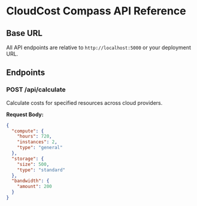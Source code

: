 # CloudCost Compass API Reference

## Base URL
All API endpoints are relative to `http://localhost:5000` or your deployment URL.

## Endpoints

### POST /api/calculate
Calculate costs for specified resources across cloud providers.

**Request Body:**
```json
{
  "compute": {
    "hours": 720,
    "instances": 2,
    "type": "general"
  },
  "storage": {
    "size": 500,
    "type": "standard"
  },
  "bandwidth": {
    "amount": 200
  }
}
